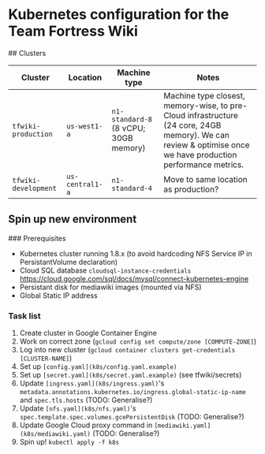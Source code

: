 # Kubernetes configuration for the Team Fortress Wiki

## Clusters

Cluster              | Location         | Machine type | Notes
-------------------- | ---------------- | ------------ | -----
`tfwiki-production`  | `us-west1-a`     | `n1-standard-8` (8 vCPU; 30GB memory) | Machine type closest, memory-wise, to pre-Cloud infrastructure (24 core, 24GB memory). We can review & optimise once we have production performance metrics.
`tfwiki-development` | `us-central1-a`  | `n1-standard-4` | Move to same location as production?

## Spin up new environment

### Prerequisites
* Kubernetes cluster running 1.8.x (to avoid hardcoding NFS Service IP in PersistantVolume declaration)
* Cloud SQL database `cloudsql-instance-credentials` https://cloud.google.com/sql/docs/mysql/connect-kubernetes-engine
* Persistant disk for mediawiki images (mounted via NFS)
* Global Static IP address

### Task list

1. Create cluster in Google Container Engine
2. Work on correct zone (`gcloud config set compute/zone [COMPUTE-ZONE]`)
3. Log into new cluster (`gcloud container clusters get-credentials [CLUSTER-NAME]`)
4. Set up `[config.yaml](k8s/config.yaml.example)`
5. Set up `[secret.yaml](k8s/secret.yaml.example)` (see tfwiki/secrets)
6. Update `[ingress.yaml](k8s/ingress.yaml)`'s `metadata.annotations.kubernetes.io/ingress.global-static-ip-name` and `spec.tls.hosts` (TODO: Generalise?)
7. Update `[nfs.yaml](k8s/nfs.yaml)`'s `spec.template.spec.volumes.gcePersistentDisk` (TODO: Generalise?)
8. Update Google Cloud proxy command in `[mediawiki.yaml](k8s/mediawiki.yaml)` (TODO: Generalise?)
9. Spin up! `kubectl apply -f k8s`